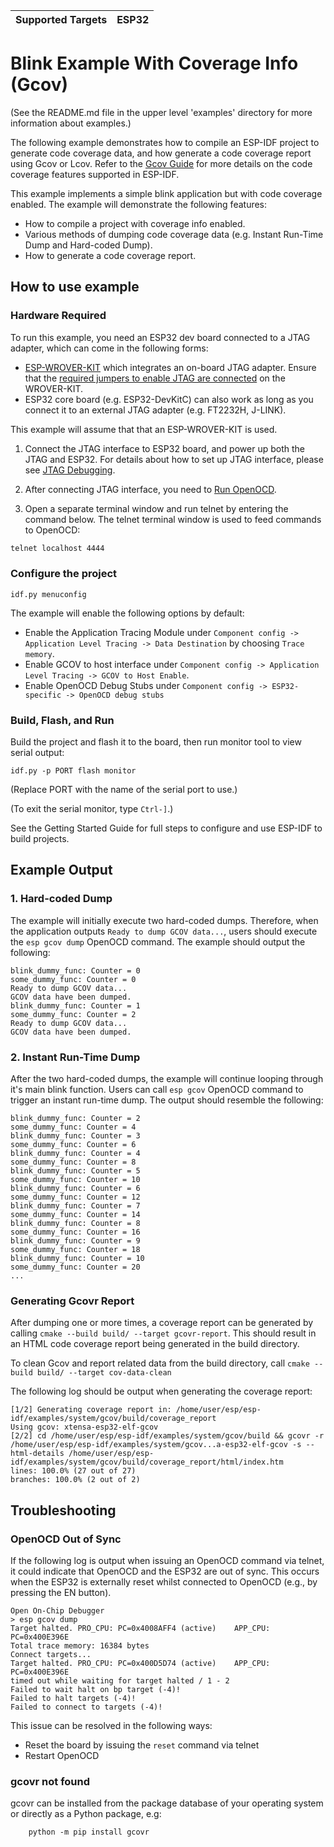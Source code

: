 | Supported Targets | ESP32 |
| ----------------- | ----- |

# Blink Example With Coverage Info (Gcov)

(See the README.md file in the upper level 'examples' directory for more information about examples.)

The following example demonstrates how to compile an ESP-IDF project to generate code coverage data, and how generate a code coverage report using Gcov or Lcov. Refer to the [Gcov Guide](https://docs.espressif.com/projects/esp-idf/en/latest/api-guides/app_trace.html#gcov-source-code-coverage) for more details on the code coverage features supported in ESP-IDF.

This example implements a simple blink application but with code coverage enabled. The example will demonstrate the following features:
* How to compile a project with coverage info enabled.
* Various methods of dumping code coverage data (e.g. Instant Run-Time Dump and Hard-coded Dump).
* How to generate a code coverage report.

## How to use example

### Hardware Required

To run this example, you need an ESP32 dev board connected to a JTAG adapter, which can come in the following forms:

* [ESP-WROVER-KIT](https://docs.espressif.com/projects/esp-idf/en/latest/hw-reference/modules-and-boards.html#esp-wrover-kit-v4-1) which integrates an on-board JTAG adapter. Ensure that the [required jumpers to enable JTAG are connected](https://docs.espressif.com/projects/esp-idf/en/latest/get-started/get-started-wrover-kit.html#setup-options) on the WROVER-KIT.
* ESP32 core board (e.g. ESP32-DevKitC) can also work as long as you connect it to an external JTAG adapter (e.g. FT2232H, J-LINK).

This example will assume that that an ESP-WROVER-KIT is used.

1. Connect the JTAG interface to ESP32 board, and power up both the JTAG and ESP32. For details about how to set up JTAG interface, please see [JTAG Debugging](https://docs.espressif.com/projects/esp-idf/en/latest/api-guides/jtag-debugging/index.html).

2. After connecting JTAG interface, you need to [Run OpenOCD](https://docs.espressif.com/projects/esp-idf/en/latest/api-guides/jtag-debugging/index.html#run-openocd).

3. Open a separate terminal window and run telnet by entering the command below. The telnet terminal window is used to feed commands to OpenOCD:

```bash
telnet localhost 4444
```

### Configure the project

```
idf.py menuconfig
```

The example will enable the following options by default:

* Enable the Application Tracing Module under `Component config -> Application Level Tracing -> Data Destination` by choosing `Trace memory`.
* Enable GCOV to host interface under `Component config -> Application Level Tracing -> GCOV to Host Enable`.
* Enable OpenOCD Debug Stubs under `Component config -> ESP32-specific -> OpenOCD debug stubs`

### Build, Flash, and Run

Build the project and flash it to the board, then run monitor tool to view serial output:

```
idf.py -p PORT flash monitor
```

(Replace PORT with the name of the serial port to use.)

(To exit the serial monitor, type ``Ctrl-]``.)

See the Getting Started Guide for full steps to configure and use ESP-IDF to build projects.

## Example Output

### 1. Hard-coded Dump

The example will initially execute two hard-coded dumps. Therefore, when the application outputs `Ready to dump GCOV data...`, users should execute the `esp gcov dump` OpenOCD command. The example should output the following:

```
blink_dummy_func: Counter = 0
some_dummy_func: Counter = 0
Ready to dump GCOV data...
GCOV data have been dumped.
blink_dummy_func: Counter = 1
some_dummy_func: Counter = 2
Ready to dump GCOV data...
GCOV data have been dumped.
```

### 2. Instant Run-Time Dump

After the two hard-coded dumps, the example will continue looping through it's main blink function. Users can call `esp gcov` OpenOCD command to trigger an instant run-time dump. The output should resemble the following:

```
blink_dummy_func: Counter = 2
some_dummy_func: Counter = 4
blink_dummy_func: Counter = 3
some_dummy_func: Counter = 6
blink_dummy_func: Counter = 4
some_dummy_func: Counter = 8
blink_dummy_func: Counter = 5
some_dummy_func: Counter = 10
blink_dummy_func: Counter = 6
some_dummy_func: Counter = 12
blink_dummy_func: Counter = 7
some_dummy_func: Counter = 14
blink_dummy_func: Counter = 8
some_dummy_func: Counter = 16
blink_dummy_func: Counter = 9
some_dummy_func: Counter = 18
blink_dummy_func: Counter = 10
some_dummy_func: Counter = 20
...
```

### Generating Gcovr Report

After dumping one or more times, a coverage report can be generated by calling `cmake --build build/ --target gcovr-report`. This should result in an HTML code coverage report being generated in the build directory.

To clean Gcov and report related data from the build directory, call `cmake --build build/ --target cov-data-clean`

The following log should be output when generating the coverage report:

```
[1/2] Generating coverage report in: /home/user/esp/esp-idf/examples/system/gcov/build/coverage_report
Using gcov: xtensa-esp32-elf-gcov
[2/2] cd /home/user/esp/esp-idf/examples/system/gcov/build && gcovr -r /home/user/esp/esp-idf/examples/system/gcov...a-esp32-elf-gcov -s --html-details /home/user/esp/esp-idf/examples/system/gcov/build/coverage_report/html/index.htm
lines: 100.0% (27 out of 27)
branches: 100.0% (2 out of 2)
```

## Troubleshooting

### OpenOCD Out of Sync

If the following log is output when issuing an OpenOCD command via telnet, it could indicate that OpenOCD and the ESP32 are out of sync. This occurs when the ESP32 is externally reset whilst connected to OpenOCD (e.g., by pressing the EN button).

```
Open On-Chip Debugger
> esp gcov dump
Target halted. PRO_CPU: PC=0x4008AFF4 (active)    APP_CPU: PC=0x400E396E
Total trace memory: 16384 bytes
Connect targets...
Target halted. PRO_CPU: PC=0x400D5D74 (active)    APP_CPU: PC=0x400E396E
timed out while waiting for target halted / 1 - 2
Failed to wait halt on bp target (-4)!
Failed to halt targets (-4)!
Failed to connect to targets (-4)!
```

This issue can be resolved in the following ways:
* Reset the board by issuing the `reset` command via telnet
* Restart OpenOCD

### gcovr not found

gcovr can be installed from the package database of your operating system or directly as a Python package, e.g:

```
    python -m pip install gcovr
```
